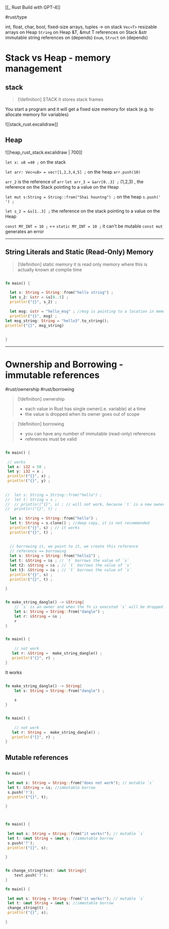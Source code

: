 [[_ Rust Build with GPT-4]]

#rust/type 

int, float, char, bool, fixed-size arrays, tuples -> on stack
`Vec<T>` resizable arrays on Heap
`String` on Heap
&T, &mut T references on Stack
&str immutable string references on (depends)
`Enum`, `Struct` on (depends)

# Stack vs Heap - memory management

## stack
>[!definition] STACK
> It stores stack frames

 You start a program and it will get a fixed size memory for stack (e.g. to allocate memory for variables)

![[stack_rust.excalidraw]]


## Heap
![[heap_rust_stack.excalidraw | 700]]





`let x: u8 =40 ;` on the stack

`let arr: Vec<u8> = vec![1,2,3,4,5] ;` on the heap
`arr.push(10)`

`arr_2` is the reference of `arr`
`let arr_3 = &arr[0..3] ;` (1,2,3) , the reference on the Stack pointing to a value on the Heap


`let mut s:String = String::from("Shai hountng") ;`  on the heap
`s.push(' ') ;`

`let s_2 = &s[1..3] ;` the reference on the stack pointing to a value on the Heap

`const MY_INT = 10 ;`  == `static MY_INT = 10 ;` it can't be mutable `const mut` generates an error

-----------
## String Literals and Static (Read-Only) Memory

> [!definition] static memory
> it is read only memory where this is actually known at compile time

```rust

fn main() {
 
  let s: String = String::from("hello string") ;
  let s_2: &str = &s[0..5] ;
  println!("{}", s_2) ;
  
  let msg: &str = "hello_msg" ; //msg is pointing to a location in memory (static memory
  println!("{}", msg) ;
let msg_string: String = "hello3".to_string();
println!("{}", msg_string)
  
    
}
```


--------
# Ownership and Borrowing - immutable references

#rust/ownership #rust/borrowing 


>[!definition] ownership
>- each value in Rust has single owner(i.e. variable) at a time
>- the value is dropped when its owner goes out of scope


>[!definition] borrowing
>- you can have any number of immutable (read-only) references
>- references must be valid


```rust

fn main() {
 
 // works
 let x: i32 = 50 ;
 let y: i32 = x ;
 println!("{}", x) ;
 println!("{}", y) ;
 
 
//  let s: String = String::from("hello") ;
//  let t: String = s ;
//  // println!("{}", s) ; // will not work, because `t` is a new owner
//  println!("{}", t) ;
    
  let s: String = String::from("hello") ;
  let t: String = s.clone() ; //deep copy, it is not recommended
  println!("{}", s) ; // it works
  println!("{}", t) ;
  
  
  // borrowing it, we point to it, we create this reference  
  // reference == borrowing
  let s: String = String::from("hello2") ;
  let t: &String = &s ; // `t` borrows the value of `s`
  let t2: &String = &s ; // `t` borrows the value of `s`
  let t3: &String = &s ; // `t` borrows the value of `s`
  println!("{}", s) ; 
  println!("{}", t) ;
    
}
```


```rust

fn make_string_dangle() -> &String{
    // `s` is an owner and when the fn is executed `s` will be dropped
    let s: String = String::from("dangle") ;
    let r: &String = &s ;
    r
}


fn main() {
 
    // not work
   let r: &String =  make_string_dangle() ;
   println!("{}", r) ;
}
```


It works
```rust

fn make_string_dangle() -> String{
    let s: String = String::from("dangle") ;
    
    s
}


fn main() {
 
    // not work
   let r: String =  make_string_dangle() ;
   println!("{}", r) ;
}
```



## Mutable references
```rust

fn main() {
 
 let mut s: String = String::from("does not work"); // mutable `s`
 let t: &String = &s; //immutable borrow
 s.push('?');
 println!("{}", t);
    
}
```


```rust


fn main() {
 
 let mut s: String = String::from("it works!"); // mutable `s`
 let t: &mut String = &mut s; //immutable borrow
 s.push('?');
 println!("{}", s);
    
}
```

```rust

fn change_string(text: &mut String){
    text.push('?');
}

fn main() {
 
 let mut s: String = String::from("it works!"); // mutable `s`
 let t: &mut String = &mut s; //immutable borrow
 change_string(t) ;
 println!("{}", s);
    
}

```























